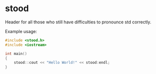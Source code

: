 # stood
Header for all those who still have difficulties to pronounce std correctly.

Example usage:

```cpp
#include <stood.h>
#include <iostream>

int main()
{
    stood::cout << "Hello World!" << stood:endl;
}
```
